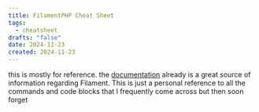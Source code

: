 ```yaml
---
title: FilamentPHP Cheat Sheet
tags:
  - cheatsheet
drafts: "false"
date: 2024-11-23
created: 2024-11-23
---
```

this is mostly for reference. the [documentation](https://filamentphp.com/docs) already is a great source of information regarding Filament. This is just a personal reference to all the commands and code blocks that I frequently come across but then soon forget